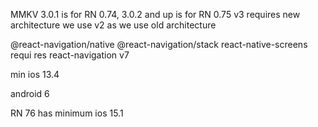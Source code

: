 MMKV 3.0.1 is for RN 0.74,
3.0.2 and up is for RN 0.75
v3 requires new architecture
we use v2 as we use old architecture

@react-navigation/native
@react-navigation/stack
react-native-screens requi
res react-navigation v7


min ios 13.4

android 6

RN 76 has minimum ios 15.1